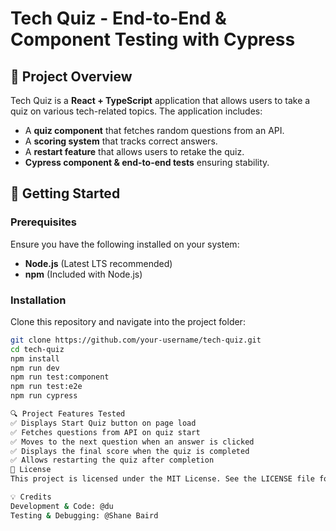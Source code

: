 # Tech Quiz - End-to-End & Component Testing with Cypress

## 📌 Project Overview  
Tech Quiz is a **React + TypeScript** application that allows users to take a quiz on various tech-related topics. The application includes:  
- A **quiz component** that fetches random questions from an API.  
- A **scoring system** that tracks correct answers.  
- A **restart feature** that allows users to retake the quiz.  
- **Cypress component & end-to-end tests** ensuring stability.  

## 🚀 Getting Started  

### Prerequisites  
Ensure you have the following installed on your system:  
- **Node.js** (Latest LTS recommended)  
- **npm** (Included with Node.js)  

### Installation  
Clone this repository and navigate into the project folder:  
```sh
git clone https://github.com/your-username/tech-quiz.git
cd tech-quiz
npm install
npm run dev
npm run test:component
npm run test:e2e
npm run cypress

🔍 Project Features Tested
✅ Displays Start Quiz button on page load
✅ Fetches questions from API on quiz start
✅ Moves to the next question when an answer is clicked
✅ Displays the final score when the quiz is completed
✅ Allows restarting the quiz after completion
📜 License
This project is licensed under the MIT License. See the LICENSE file for details.

💡 Credits
Development & Code: @du
Testing & Debugging: @Shane Baird


